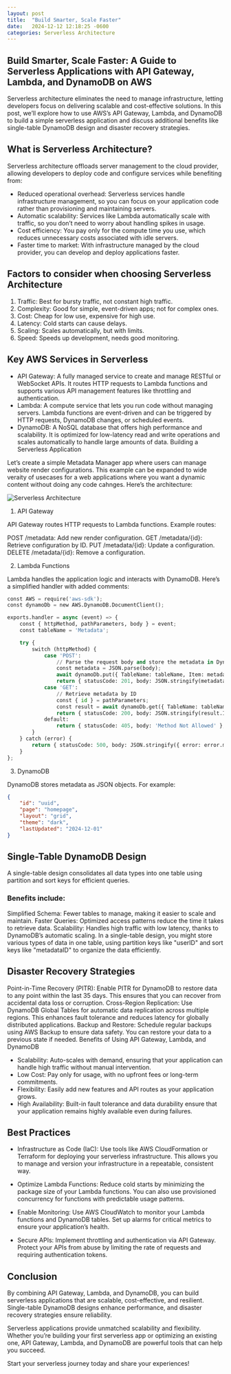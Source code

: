 ```yaml
---
layout: post
title:  "Build Smarter, Scale Faster"
date:   2024-12-12 12:18:25 -0600
categories: Serverless Architecture
---
```

## Build Smarter, Scale Faster: A Guide to Serverless Applications with API Gateway, Lambda, and DynamoDB on AWS

Serverless architecture eliminates the need to manage infrastructure, letting developers focus on delivering scalable and cost-effective solutions. In this post, we’ll explore how to use AWS’s API Gateway, Lambda, and DynamoDB to build a simple serverless application and discuss additional benefits like single-table DynamoDB design and disaster recovery strategies.

## What is Serverless Architecture?
Serverless architecture offloads server management to the cloud provider, allowing developers to deploy code and configure services while benefiting from:

* Reduced operational overhead: Serverless services handle infrastructure management, so you can focus on your application code rather than provisioning and maintaining servers.
* Automatic scalability: Services like Lambda automatically scale with traffic, so you don’t need to worry about handling spikes in usage.
* Cost efficiency: You pay only for the compute time you use, which reduces unnecessary costs associated with idle servers.
* Faster time to market: With infrastructure managed by the cloud provider, you can develop and deploy applications faster.

## Factors to consider when choosing Serverless Architecture
1. Traffic: Best for bursty traffic, not constant high traffic.
2. Complexity: Good for simple, event-driven apps; not for complex ones.
3. Cost: Cheap for low use, expensive for high use.
4. Latency: Cold starts can cause delays.
5. Scaling: Scales automatically, but with limits.
6. Speed: Speeds up development, needs good monitoring.

## Key AWS Services in Serverless
* API Gateway: A fully managed service to create and manage RESTful or WebSocket APIs. It routes HTTP requests to Lambda functions and supports various API management features like throttling and authentication.
* Lambda: A compute service that lets you run code without managing servers. Lambda functions are event-driven and can be triggered by HTTP requests, DynamoDB changes, or scheduled events.
* DynamoDB: A NoSQL database that offers high performance and scalability. It is optimized for low-latency read and write operations and scales automatically to handle large amounts of data.
Building a Serverless Application

Let’s create a simple Metadata Manager app where users can manage website render configurations. This example can be expanded to wide veraity of usecases for a web applications where you want a dynamic content without doing any code cahnges. Here’s the architecture:

![Serverless Architecture](/swapna/images/ServerlessArchitecture.png)

1. API Gateway

API Gateway routes HTTP requests to Lambda functions. Example routes:

POST /metadata: Add new render configuration.
GET /metadata/{id}: Retrieve configuration by ID.
PUT /metadata/{id}: Update a configuration.
DELETE /metadata/{id}: Remove a configuration.

2. Lambda Functions

Lambda handles the application logic and interacts with DynamoDB. Here’s a simplified handler with added comments:

```python
const AWS = require('aws-sdk');
const dynamoDb = new AWS.DynamoDB.DocumentClient();

exports.handler = async (event) => {
    const { httpMethod, pathParameters, body } = event;
    const tableName = 'Metadata';

    try {
        switch (httpMethod) {
            case 'POST':
                // Parse the request body and store the metadata in DynamoDB
                const metadata = JSON.parse(body);
                await dynamoDb.put({ TableName: tableName, Item: metadata }).promise();
                return { statusCode: 201, body: JSON.stringify(metadata) };
            case 'GET':
                // Retrieve metadata by ID
                const { id } = pathParameters;
                const result = await dynamoDb.get({ TableName: tableName, Key: { id } }).promise();
                return { statusCode: 200, body: JSON.stringify(result.Item) };
            default:
                return { statusCode: 405, body: 'Method Not Allowed' };
        }
    } catch (error) {
        return { statusCode: 500, body: JSON.stringify({ error: error.message }) };
    }
};
```

3. DynamoDB

DynamoDB stores metadata as JSON objects. For example:

<p markdown="block">

```json
{
    "id": "uuid",
    "page": "homepage",
    "layout": "grid",
    "theme": "dark",
    "lastUpdated": "2024-12-01"
}
```
</p>

## Single-Table DynamoDB Design
A single-table design consolidates all data types into one table using partition and sort keys for efficient queries. 

### Benefits include:
Simplified Schema: Fewer tables to manage, making it easier to scale and maintain.
Faster Queries: Optimized access patterns reduce the time it takes to retrieve data.
Scalability: Handles high traffic with low latency, thanks to DynamoDB’s automatic scaling.
In a single-table design, you might store various types of data in one table, using partition keys like "userID" and sort keys like "metadataID" to organize the data efficiently.

## Disaster Recovery Strategies
Point-in-Time Recovery (PITR): Enable PITR for DynamoDB to restore data to any point within the last 35 days. This ensures that you can recover from accidental data loss or corruption.
Cross-Region Replication: Use DynamoDB Global Tables for automatic data replication across multiple regions. This enhances fault tolerance and reduces latency for globally distributed applications.
Backup and Restore: Schedule regular backups using AWS Backup to ensure data safety. You can restore your data to a previous state if needed.
Benefits of Using API Gateway, Lambda, and DynamoDB
* Scalability: Auto-scales with demand, ensuring that your application can handle high traffic without manual intervention.
* Low Cost: Pay only for usage, with no upfront fees or long-term commitments.
* Flexibility: Easily add new features and API routes as your application grows.
* High Availability: Built-in fault tolerance and data durability ensure that your application remains highly available even during failures.

## Best Practices
* Infrastructure as Code (IaC): Use tools like AWS CloudFormation or Terraform for deploying your serverless infrastructure. This allows you to manage and version your infrastructure in a repeatable, consistent way.

* Optimize Lambda Functions: Reduce cold starts by minimizing the package size of your Lambda functions. You can also use provisioned concurrency for functions with predictable usage patterns.

* Enable Monitoring: Use AWS CloudWatch to monitor your Lambda functions and DynamoDB tables. Set up alarms for critical metrics to ensure your application’s health.

* Secure APIs: Implement throttling and authentication via API Gateway. Protect your APIs from abuse by limiting the rate of requests and requiring authentication tokens.

## Conclusion
By combining API Gateway, Lambda, and DynamoDB, you can build serverless applications that are scalable, cost-effective, and resilient. Single-table DynamoDB designs enhance performance, and disaster recovery strategies ensure reliability.

Serverless applications provide unmatched scalability and flexibility. Whether you’re building your first serverless app or optimizing an existing one, API Gateway, Lambda, and DynamoDB are powerful tools that can help you succeed.

Start your serverless journey today and share your experiences!
